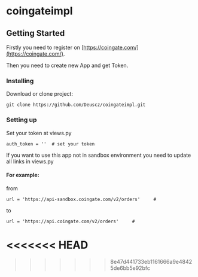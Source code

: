 # coingateimpl


## Getting Started

Firstly you need to register on [https://coingate.com/](https://coingate.com/). 

Then you need to create new App and get Token.


### Installing


Download or clone project:

```
git clone https://github.com/Deuscz/coingateimpl.git
```

### Setting up


Set your token at views.py
```
auth_token = ''  # set your token
```


If you want to use this app not in sandbox environment you need to update all links in views.py

#### For example:
from 

```
url = 'https://api-sandbox.coingate.com/v2/orders'     #   
```

to

```
url = 'https://api.coingate.com/v2/orders'     #   
```
<<<<<<< HEAD
=======

>>>>>>> 8e47d441733eb1161666a9e48425de6bb5e92bfc
